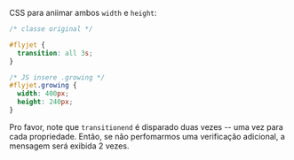 
CSS para aniimar ambos `width` e `height`:
```css
/* classe original */

#flyjet {
  transition: all 3s;
}

/* JS insere .growing */
#flyjet.growing {
  width: 400px;
  height: 240px;
}
```

Pro favor, note que `transitionend` é disparado duas vezes -- uma vez para cada propriedade. Então, se não perfomarmos uma verificação adicional, a mensagem será exibida 2 vezes.
